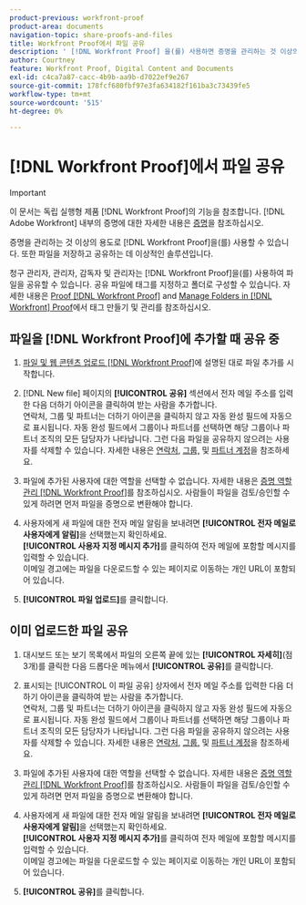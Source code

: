 ```yaml
---
product-previous: workfront-proof
product-area: documents
navigation-topic: share-proofs-and-files
title: Workfront Proof에서 파일 공유
description: ' [!DNL Workfront Proof] 을(를) 사용하면 증명을 관리하는 것 이상의 효과를 얻을 수 있습니다. 또한 파일을 저장하고 공유하는 데 이상적인 솔루션입니다.'
author: Courtney
feature: Workfront Proof, Digital Content and Documents
exl-id: c4ca7a87-cacc-4b9b-aa9b-d7022ef9e267
source-git-commit: 178fcf680fbf97e3fa634182f161ba3c73439fe5
workflow-type: tm+mt
source-wordcount: '515'
ht-degree: 0%

---
```


# [!DNL Workfront Proof]에서 파일 공유

>[!IMPORTANT]
>
>이 문서는 독립 실행형 제품 [!DNL Workfront Proof]의 기능을 참조합니다. [!DNL Adobe Workfront] 내부의 증명에 대한 자세한 내용은 [증명](../../../review-and-approve-work/proofing/proofing.md)을 참조하십시오.

증명을 관리하는 것 이상의 용도로 [!DNL Workfront Proof]을(를) 사용할 수 있습니다. 또한 파일을 저장하고 공유하는 데 이상적인 솔루션입니다.

청구 관리자, 관리자, 감독자 및 관리자는 [!DNL Workfront Proof]을(를) 사용하여 파일을 공유할 수 있습니다. 공유 파일에 태그를 지정하고 폴더로 구성할 수 있습니다. 자세한 내용은 [Proof [!DNL Workfront Proof]](../../../workfront-proof/wp-work-proofsfiles/organize-your-work/create-and-manage-tags.md) and [Manage Folders in [!DNL Workfront] Proof](../../../workfront-proof/wp-work-proofsfiles/organize-your-work/manage-folders.md)에서 태그 만들기 및 관리를 참조하십시오.

## 파일을 [!DNL Workfront Proof]에 추가할 때 공유 중

1. [파일 및 웹 콘텐츠 업로드 [!DNL Workfront Proof]](../../../workfront-proof/wp-work-proofsfiles/create-proofs-and-files/upload-files-web-content.md)에 설명된 대로 파일 추가를 시작합니다.
1. [!DNL New file] 페이지의 **[!UICONTROL 공유]** 섹션에서 전자 메일 주소를 입력한 다음 더하기 아이콘을 클릭하여 받는 사람을 추가합니다.\
   연락처, 그룹 및 파트너는 더하기 아이콘을 클릭하지 않고 자동 완성 필드에 자동으로 표시됩니다. 자동 완성 필드에서 그룹이나 파트너를 선택하면 해당 그룹이나 파트너 조직의 모든 담당자가 나타납니다. 그런 다음 파일을 공유하지 않으려는 사용자를 삭제할 수 있습니다. 자세한 내용은 [연락처,](https://support.workfront.com/hc/en-us/sections/115000920808-Contacts) [그룹,](https://support.workfront.com/hc/en-us/sections/115000920828-Groups) 및 [파트너 계정](https://support.workfront.com/hc/en-us/sections/115000912107-Partner-accounts)을 참조하세요.

1. 파일에 추가된 사용자에 대한 역할을 선택할 수 없습니다. 자세한 내용은 [증명 역할 관리 [!DNL Workfront Proof]](../../../workfront-proof/wp-work-proofsfiles/share-proofs-and-files/manage-proof-roles.md)를 참조하십시오. 사람들이 파일을 검토/승인할 수 있게 하려면 먼저 파일을 증명으로 변환해야 합니다.
1. 사용자에게 새 파일에 대한 전자 메일 알림을 보내려면 **[!UICONTROL 전자 메일로 사용자에게 알림]**&#x200B;을 선택했는지 확인하세요.\
   **[!UICONTROL 사용자 지정 메시지 추가]**&#x200B;를 클릭하여 전자 메일에 포함할 메시지를 입력할 수 있습니다.\
   이메일 경고에는 파일을 다운로드할 수 있는 페이지로 이동하는 개인 URL이 포함되어 있습니다.

1. **[!UICONTROL 파일 업로드]**&#x200B;를 클릭합니다.

## 이미 업로드한 파일 공유

1. 대시보드 또는 보기 목록에서 파일의 오른쪽 끝에 있는 **[!UICONTROL 자세히]**(점 3개)를 클릭한 다음 드롭다운 메뉴에서 **[!UICONTROL 공유]**&#x200B;를 클릭합니다.

1. 표시되는 [!UICONTROL 이 파일 공유] 상자에서 전자 메일 주소를 입력한 다음 더하기 아이콘을 클릭하여 받는 사람을 추가합니다.\
   연락처, 그룹 및 파트너는 더하기 아이콘을 클릭하지 않고 자동 완성 필드에 자동으로 표시됩니다. 자동 완성 필드에서 그룹이나 파트너를 선택하면 해당 그룹이나 파트너 조직의 모든 담당자가 나타납니다. 그런 다음 파일을 공유하지 않으려는 사용자를 삭제할 수 있습니다. 자세한 내용은 [연락처,](https://support.workfront.com/hc/en-us/sections/115000920808-Contacts) [그룹,](https://support.workfront.com/hc/en-us/sections/115000920828-Groups) 및 [파트너 계정](https://support.workfront.com/hc/en-us/sections/115000912107-Partner-accounts)을 참조하세요.

1. 파일에 추가된 사용자에 대한 역할을 선택할 수 없습니다. 자세한 내용은 [증명 역할 관리 [!DNL Workfront Proof]](../../../workfront-proof/wp-work-proofsfiles/share-proofs-and-files/manage-proof-roles.md)를 참조하십시오. 사람들이 파일을 검토/승인할 수 있게 하려면 먼저 파일을 증명으로 변환해야 합니다.
1. 사용자에게 새 파일에 대한 전자 메일 알림을 보내려면 **[!UICONTROL 전자 메일로 사용자에게 알림]**&#x200B;을 선택했는지 확인하세요.\
   **[!UICONTROL 사용자 지정 메시지 추가]**&#x200B;를 클릭하여 전자 메일에 포함할 메시지를 입력할 수 있습니다.\
   이메일 경고에는 파일을 다운로드할 수 있는 페이지로 이동하는 개인 URL이 포함되어 있습니다.

1. **[!UICONTROL 공유]**&#x200B;를 클릭합니다.
